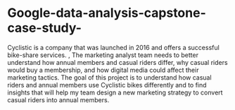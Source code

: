 # Google-data-analysis-capstone-case-study-
Cyclistic is a company that was launched in 2016 and offers a successful bike-share services. , The marketing analyst team needs to better understand how annual members and casual riders differ, why casual riders would buy a membership, and how digital media could affect their marketing tactics. The goal of this project is to understand how casual riders and annual members use Cyclistic bikes differently and to find insights that will help my team design a new marketing strategy to convert casual riders into annual members. 

